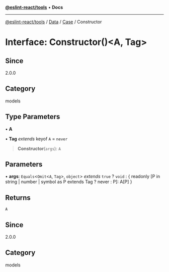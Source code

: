 [**@eslint-react/tools**](../../../../../README.md) • **Docs**

***

[@eslint-react/tools](../../../../../README.md) / [Data](../../../README.md) / [Case](../README.md) / Constructor

# Interface: Constructor()\<A, Tag\>

## Since

2.0.0

## Category

models

## Type Parameters

• **A**

• **Tag** *extends* keyof `A` = `never`

> **Constructor**(`args`): `A`

## Parameters

• **args**: `Equals`\<`Omit`\<`A`, `Tag`\>, `object`\> *extends* `true` ? `void` : \{ readonly \[P in string \| number \| symbol as P extends Tag ? never : P\]: A\[P\] \}

## Returns

`A`

## Since

2.0.0

## Category

models
